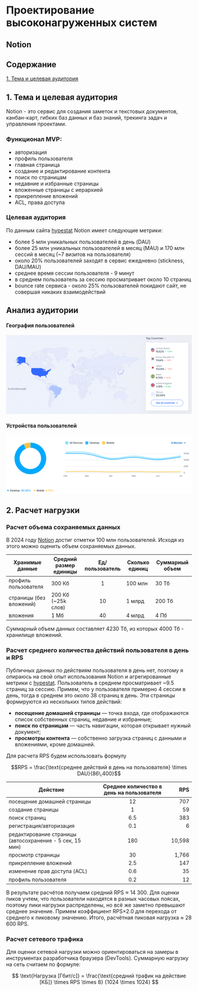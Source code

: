 # Проектирование высоконагруженных систем
## Notion

## Содержание
[1. Тема и целевая аудитория](#1-тема-и-целевая-аудитория)

## 1. Тема и целевая аудитория
Notion - это сервис для создания заметок и текстовых документов, канбан-карт, гибких баз данных и баз знаний, трекинга задач и управления проектами.

### Функционал MVP:
- авторизация
- профиль пользователя
- главная страница
- создание и редактирование контента
- поиск по страницам
- недавние и избранные страницы
- вложенные страницы с иерархией
- прикрепление вложений
- ACL, права доступа

### Целевая аудитория
По данным сайта [hypestat](https://hypestat.com/info/notion.so) Notion имеет следующие метрики:
- более 5 млн уникальных пользователей в день (DAU)
- более 25 млн уникальных пользователей в месяц (MAU) и 170 млн сессий в месяц (~7 визитов на пользователя)
- около 20% пользователей заходят в сервис ежедневно (stickness, DAU/MAU)
- среднее время сессии пользователя - 9 минут
- в среднем пользователь за сессию просматривает около 10 страниц
- bounce rate сервиса - около 25% пользователей покидают сайт, не совершая никаких взаимодействий

## Анализ аудитории

#### География пользователей
![img.png](images/user_geography.png)

#### Устройства пользователей
![img.png](images/devices.png)

## 2. Расчет нагрузки

### Расчет объема сохраняемых данных
В 2024 году [Notion](https://www.notion.com/blog/100-million-of-you) достиг отметки 100 млн пользователей. Исходя из этого можно оценить объем сохраняемых данных.

| Хранимые данные           | Средний размер единицы | Ед/пользователь | Сколько единиц | Суммарный объем  |
|---------------------------|------------------------|:---------------:|----------------|------------------|
| профиль пользователя      | 300 Кб                 |        1        | 100 млн         | 30 Тб            | 
| страницы (без вложений)   | 200 Кб (~25k слов)                 |       10        | 1 млрд        | 200 Тб           |
| вложения                  | 1 Мб                   |       40        | 4 млрд       | 4 Пб           |

Суммарный объем данных составляет 4230 Тб, из которых 4000 Тб - хранилище вложений.

### Расчет среднего количества действий пользователя в день и RPS
Публичных данных по действиям пользователя в день нет, поэтому я опираюсь на свой опыт использования Notion и агрегированные метрики с [hypestat](https://hypestat.com/info/notion.so). Пользователь в среднем просматривает ~9.5 страниц за сессию. Примем, что у пользователя примерно 4 сессии в день, тогда в среднем это около 38 страниц в день. Эти страницы формируются из нескольких типов действий:
- **посещение домашней страницы** — точка входа, где отображаются список собственных страниц, недавние и избранные;
- **поиск по страницам** — часть навигации, которая открывает нужный документ;
- **просмотры контента** — собственно загрузка страниц с данными и вложениями, кроме домашней.

Для расчета RPS будем использовать формулу

$$RPS = \frac{\text{среднее действий в день на пользователя} \times DAU}{86\,400}$$

| Действие                          | Среднее количество в день на пользователя |   RPS  |
|-----------------------------------|:-----------------------------------------:|-------:|
| посещение домашней страницы       |                    12                     |    707 |
| создание страницы                 |                     1                     |     59 |
| поиск страниц                     |                    6.5                    |    383 |
| регистрация/авторизация           |                    0.1                    |      6 |
| редактирование страницы (автосохранение - 5 сек, 15 мин)    |                    180                     |    10,598 |
| просмотр страницы                 |                    30                     |  1,766 |
| прикрепление вложений             |                    2.5                    |    147 |
| изменение прав доступа (ACL)      |                    0.6                    |     35 |
| профиль пользователя              |                    0.2                    |     12 |

В результате расчётов получаем средний RPS ≈ 14 300. Для оценки пиков учтем, что пользователи находятся в разных часовых поясах, поэтому пики нагрузки распределены, но всё же заметно превышают среднее значение. Примем коэффициент RPS×2.0 для перехода от среднего к пиковому значению. Итого, расчётная пиковая нагрузка ≈ 28 600 RPS.

### Расчет сетевого трафика

Для оценки сетевой нагрузки можно ориентироваться на замеры в инструментах разработчика браузера (DevTools). Суммарную нагрузку на сеть считаем по формуле:

$$
\text{Нагрузка [Гбит/с]} =
\frac{\text{средний трафик на действие [КБ]} \times RPS \times 8}
{1024 \times 1024}
$$


